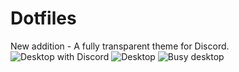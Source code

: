 # Dotfiles

New addition - A fully transparent theme for Discord.
![Desktop with Discord](https://cdn.discordapp.com/attachments/483273472555089930/614107440686039040/unknown.png)
![Desktop](https://cdn.discordapp.com/attachments/412347624037810177/613804148038696980/unknown.png)
![Busy desktop](https://cdn.discordapp.com/attachments/483273472555089930/614108285515071559/unknown.png)
